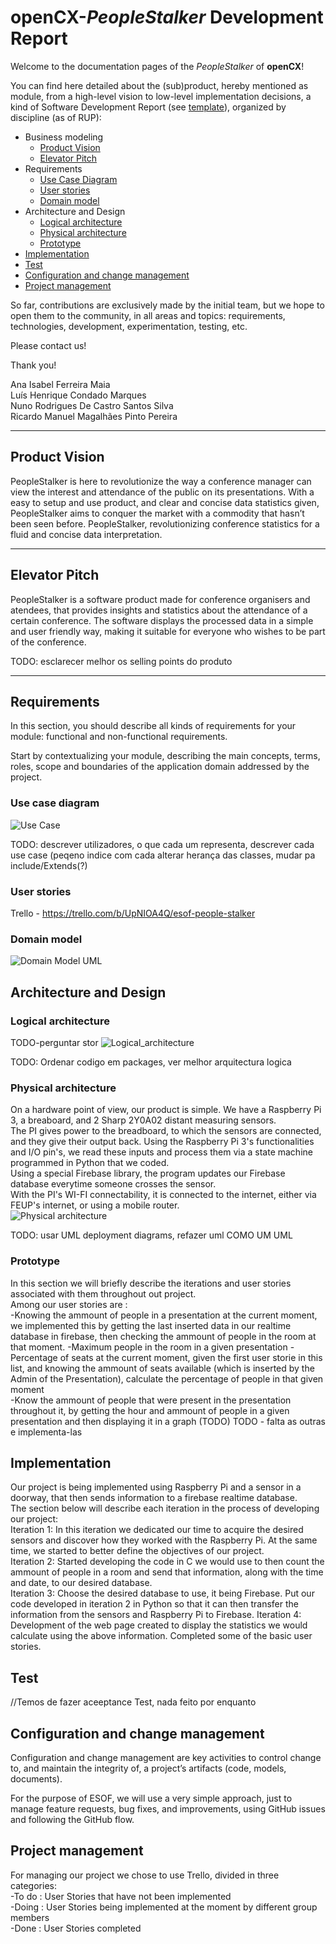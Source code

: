 # openCX-*PeopleStalker* Development Report	

Welcome to the documentation pages of the *PeopleStalker* of **openCX**!	

You can find here detailed about the (sub)product, hereby mentioned as module, from a high-level vision to low-level implementation decisions, a kind of Software Development Report (see [template](https://github.com/softeng-feup/open-cx/blob/master/docs/templates/Development-Report.md)), organized by discipline (as of RUP):	

* Business modeling	
  * [Product Vision](#Product-Vision)	
  * [Elevator Pitch](#Elevator-Pitch)	
* Requirements	
  * [Use Case Diagram](#Use-case-diagram)	
  * [User stories](#User-stories)	
  * [Domain model](#Domain-model)	
* Architecture and Design	
  * [Logical architecture](#Logical-architecture)	
  * [Physical architecture](#Physical-architecture)	
  * [Prototype](#Prototype)	
* [Implementation](#Implementation)	
* [Test](#Test)	
* [Configuration and change management](#Configuration-and-change-management)	
* [Project management](#Project-management)	

So far, contributions are exclusively made by the initial team, but we hope to open them to the community, in all areas and topics: requirements, technologies, development, experimentation, testing, etc.	

Please contact us!	

Thank you!	


 Ana Isabel Ferreira Maia	
 Luís Henrique Condado Marques	
 Nuno Rodrigues De Castro Santos Silva  	
 Ricardo Manuel Magalhães Pinto Pereira  	

---	

## Product Vision	
PeopleStalker is here to revolutionize the way a conference manager can view the interest and attendance of the public on its presentations.
With a easy to setup and use product, and clear and concise data statistics given, PeopleStalker aims to conquer the market with a commodity that hasn’t been seen before.
PeopleStalker, revolutionizing conference statistics for a fluid and concise data interpretation.


---	


## Elevator Pitch	
PeopleStalker is a software product made for conference organisers and atendees, that provides insights and statistics about the attendance of a certain conference. The software displays the processed data in a simple and user friendly way, making it suitable for everyone who wishes to be part of the conference.	

TODO: esclarecer melhor os selling points do produto	

---	


## Requirements	

In this section, you should describe all kinds of requirements for your module: functional and non-functional requirements.	

Start by contextualizing your module, describing the main concepts, terms, roles, scope and boundaries of the application domain addressed by the project.	

### Use case diagram	

![Use Case](https://github.com/softeng-feup/open-cx-peoplestalker/blob/master/use_cases.jpg)	

TODO: descrever utilizadores, o que cada um representa, descrever cada use case (peqeno indice com cada	
alterar herança das classes, mudar pa include/Extends(?)	
### User stories	

Trello - https://trello.com/b/UpNIOA4Q/esof-people-stalker	

### Domain model	

![Domain Model UML](https://github.com/softeng-feup/open-cx-peoplestalker/blob/master/domain_analysis.png)	


## Architecture and Design	
### Logical architecture	
TODO-perguntar stor	
![Logical_architecture](https://i.gyazo.com/bf31b4a621fe01220b4a78d297edce8d.png)	

TODO: Ordenar codigo em packages, ver melhor arquitectura logica 	


### Physical architecture	

On a hardware point of view, our product is simple. We have a Raspberry Pi 3, a breaboard, and 2 Sharp 2Y0A02 distant measuring sensors.	
The PI gives power to the breadboard, to which the sensors are connected, and they give their output back. Using the Raspberry Pi 3's functionalities and I/O pin's, we read these inputs and process them via a state machine programmed in Python that we coded.	
Using a special Firebase library, the program updates our Firebase database everytime someone crosses the sensor.	
With the PI's WI-FI connectability, it is connected to the internet, either via FEUP's internet, or using a mobile router. 	
![Physical architecture](https://github.com/softeng-feup/open-cx-peoplestalker/blob/master/physical_architecture.png)	

TODO: usar UML deployment diagrams, refazer uml COMO UM UML	

### Prototype	
In this section we will briefly describe the iterations and user stories associated with them throughout out project.	
Among our user stories are : 	
-Knowing the ammount of people in a presentation at the current moment, we implemented this by getting the last inserted data in our realtime database in firebase, then checking the ammount of people in the room at that moment.	
-Maximum people in the room in a given presentation	
-Percentage of seats at the current moment, given the first user storie in this list, and knowing the ammount of seats available (which is inserted by the Admin of the Presentation), calculate the percentage of people in that given moment	
-Know the ammount of people that were present in the presentation throughout it, by getting the hour and ammount of people in a given presentation and then displaying it in a graph (TODO)	
TODO - falta as outras e implementa-las	


## Implementation	
Our project is being implemented using Raspberry Pi and a sensor in a doorway, that then sends information to a firebase realtime database. 	
The section below will describe each iteration in the process of developing our project:	
Iteration 1: In this iteration we dedicated our time to acquire the desired sensors and discover how they worked with the Raspberry Pi. At the same time, we started to better define the objectives of our project. 	
Iteration 2: Started developing the code in C we would use to then count the ammount of people in a room and send that information, along with the time and date, to our desired database.	
Iteration 3: Choose the desired database to use, it being Firebase. Put our code developed in iteration 2 in Python so that it can then transfer the information from the sensors and Raspberry Pi to Firebase.	
Iteration 4: Development of the web page created to display the statistics we would calculate using the above information. Completed some of the basic user stories.	


## Test	
//Temos de fazer aceeptance Test, nada feito por enquanto	

## Configuration and change management	
Configuration and change management are key activities to control change to, and maintain the integrity of, a project’s artifacts (code, models, documents).	

For the purpose of ESOF, we will use a very simple approach, just to manage feature requests, bug fixes, and improvements, using GitHub issues and following the GitHub flow.	



## Project management	
For managing our project we chose to use Trello, divided in three categories:	
-To do : User Stories that have not been implemented	
-Doing : User Stories being implemented at the moment by different group members	
-Done : User Stories completed	
